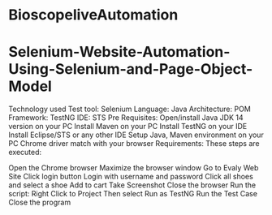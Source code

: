 # BioscopeliveAutomation

# Selenium-Website-Automation-Using-Selenium-and-Page-Object-Model
Technology used
Test tool: Selenium
Language: Java
Architecture: POM
Framework: TestNG
IDE: STS
Pre Requisites:
Open/install Java JDK 14 version on your PC
Install Maven on your PC
Install TestNG on your IDE
Install Eclipse/STS or any other IDE
Setup Java, Maven environment on your PC
Chrome driver match with your browser
Requirements:
These steps are executed:

Open the Chrome browser
Maximize the browser window
Go to Evaly Web Site
Click login button
Login with username and password
Click all shoes and select a shoe
Add to cart
Take Screenshot
Close the browser
Run the script:
Right Click to Project
Then select Run as TestNG
Run the Test Case
Close the program
